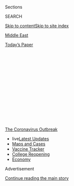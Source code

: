 <div id="app">

<div>

<div>

<div>

<div class="NYTAppHideMasthead css-1q2w90k e1suatyy0">

<div class="section css-ui9rw0 e1suatyy2">

<div class="css-eph4ug er09x8g0">

<div class="css-6n7j50">

</div>

<span class="css-1dv1kvn">Sections</span>

<div class="css-10488qs">

<span class="css-1dv1kvn">SEARCH</span>

</div>

[Skip to content](#site-content)[Skip to site index](#site-index)

</div>

<div id="masthead-section-label" class="css-1wr3we4 eaxe0e00">

[Middle
East](https://www.nytimes3xbfgragh.onion/section/world/middleeast)

</div>

<div class="css-10698na e1huz5gh0">

</div>

</div>

<div id="masthead-bar-one" class="section hasLinks css-15hmgas e1csuq9d3">

<div class="css-uqyvli e1csuq9d0">

</div>

<div class="css-1uqjmks e1csuq9d1">

</div>

<div class="css-9e9ivx">

[](https://myaccount.nytimes3xbfgragh.onion/auth/login?response_type=cookie&client_id=vi)

</div>

<div class="css-1bvtpon e1csuq9d2">

[Today’s
Paper](https://www.nytimes3xbfgragh.onion/section/todayspaper)

</div>

</div>

</div>

</div>

<div data-aria-hidden="false">

<div id="site-content" data-role="main">

<div>

<div class="css-1aor85t" style="opacity:0.000000001;z-index:-1;visibility:hidden">

<div class="css-1hqnpie">

<div class="css-epjblv">

<span class="css-17xtcya">[Middle
East](/section/world/middleeast)</span><span class="css-x15j1o">|</span><span class="css-fwqvlz">When
Covid Subsided, Israel Reopened Its Schools. It Didn’t Go
Well.</span>

</div>

<div class="css-k008qs">

<div class="css-1iwv8en">

<span class="css-18z7m18"></span>

<div>

</div>

</div>

<span class="css-1n6z4y">https://nyti.ms/3k7S8eb</span>

<div class="css-1705lsu">

<div class="css-4xjgmj">

<div class="css-4skfbu" data-role="toolbar" data-aria-label="Social Media Share buttons, Save button, and Comments Panel with current comment count" data-testid="share-tools">

  - 
  - 
  - 
  - 
    
    <div class="css-6n7j50">
    
    </div>

  - 

</div>

</div>

</div>

</div>

</div>

</div>

<div id="NYT_TOP_BANNER_REGION" class="css-13pd83m">

<div>

<div id="styln-prism-menu-1592847958612" class="section interactive-content interactive-size-medium css-1edisqu">

<div class="css-17ih8de interactive-body">

<div id="scroll-container" class="css-1gj85ro">

[<span class="styln-title-wrap"><span class="css-1pje3qr">The
Coronavirus</span><span class="css-1pje3qr">
Outbreak</span></span>](https://www.nytimes3xbfgragh.onion/news-event/coronavirus?action=click&pgtype=Article&state=default&region=TOP_BANNER&context=storylines_menu)

  - <span class="css-kqxiym" data-emphasize="true">live</span>[Latest
    Updates](https://www.nytimes3xbfgragh.onion/2020/08/03/world/coronavirus-covid-19.html?action=click&pgtype=Article&state=default&region=TOP_BANNER&context=storylines_menu)
  - [Maps and
    Cases](https://www.nytimes3xbfgragh.onion/interactive/2020/us/coronavirus-us-cases.html?action=click&pgtype=Article&state=default&region=TOP_BANNER&context=storylines_menu)
  - [Vaccine
    Tracker](https://www.nytimes3xbfgragh.onion/interactive/2020/science/coronavirus-vaccine-tracker.html?action=click&pgtype=Article&state=default&region=TOP_BANNER&context=storylines_menu)
  - [College
    Reopening](https://www.nytimes3xbfgragh.onion/2020/08/02/us/covid-college-reopening.html?action=click&pgtype=Article&state=default&region=TOP_BANNER&context=storylines_menu)
  - [Economy](https://www.nytimes3xbfgragh.onion/live/2020/08/03/business/stock-market-today-coronavirus?action=click&pgtype=Article&state=default&region=TOP_BANNER&context=storylines_menu)

</div>

</div>

</div>

</div>

</div>

<div id="top-wrapper" class="css-1sy8kpn">

<div id="top-slug" class="css-l9onyx">

Advertisement

</div>

[Continue reading the main
story](#after-top)

<div class="ad top-wrapper" style="text-align:center;height:100%;display:block;min-height:250px">

<div id="top" class="place-ad" data-position="top" data-size-key="top">

</div>

</div>

<div id="after-top">

</div>

</div>

<div>

<div id="sponsor-wrapper" class="css-1hyfx7x">

<div id="sponsor-slug" class="css-19vbshk">

Supported by

</div>

[Continue reading the main
story](#after-sponsor)

<div id="sponsor" class="ad sponsor-wrapper" style="text-align:center;height:100%;display:block">

</div>

<div id="after-sponsor">

</div>

</div>

<div class="css-186x18t">

</div>

<div class="css-1vkm6nb ehdk2mb0">

# When Covid Subsided, Israel Reopened Its Schools. It Didn’t Go Well.

</div>

As countries consider back-to-school strategies for the fall, a
coronavirus outbreak at a Jerusalem high school offers a cautionary
tale.

<div class="css-79elbk" data-testid="photoviewer-wrapper">

<div class="css-z3e15g" data-testid="photoviewer-wrapper-hidden">

</div>

<div class="css-1a48zt4 ehw59r15" data-testid="photoviewer-children">

![<span class="css-16f3y1r e13ogyst0" data-aria-hidden="true">The
storied Gymnasia Ha’ivrit high school in Jerusalem became the center of
a major virus outbreak after Israeli schools reopened in
May.</span><span class="css-cnj6d5 e1z0qqy90" itemprop="copyrightHolder"><span class="css-1ly73wi e1tej78p0">Credit...</span><span><span>Dan
Balilty for The New York
Times</span></span></span>](https://static01.graylady3jvrrxbe.onion/images/2020/07/30/world/xxvirus-israel7/merlin_175107777_4e8b4d3c-4cff-4662-9a50-ed36b51f50d8-articleLarge.jpg?quality=75&auto=webp&disable=upscale)

</div>

</div>

<div class="css-18e8msd">

<div class="css-pdw9fk epjyd6m0">

<div class="css-1txwxcy ey68jwv0" data-aria-hidden="true">

[![Isabel
Kershner](https://static01.graylady3jvrrxbe.onion/images/2018/10/12/multimedia/author-isabel-kershner/author-isabel-kershner-thumbLarge.png
"Isabel Kershner")](https://www.nytimes3xbfgragh.onion/by/isabel-kershner)[![Pam
Belluck](https://static01.graylady3jvrrxbe.onion/images/2018/02/16/multimedia/author-pam-belluck/author-pam-belluck-thumbLarge-v2.png
"Pam Belluck")](https://www.nytimes3xbfgragh.onion/by/pam-belluck)

</div>

<div class="css-1baulvz">

By [<span class="css-1baulvz" itemprop="name">Isabel
Kershner</span>](https://www.nytimes3xbfgragh.onion/by/isabel-kershner)
and [<span class="css-1baulvz last-byline" itemprop="name">Pam
Belluck</span>](https://www.nytimes3xbfgragh.onion/by/pam-belluck)

</div>

</div>

  - Aug. 4, 2020, <span class="css-epvm6">3:00 a.m.
    ET</span>

  - 
    
    <div class="css-4xjgmj">
    
    <div class="css-d8bdto" data-role="toolbar" data-aria-label="Social Media Share buttons, Save button, and Comments Panel with current comment count" data-testid="share-tools">
    
      - 
      - 
      - 
      - 
        
        <div class="css-6n7j50">
        
        </div>
    
      - 
    
    </div>
    
    </div>

</div>

</div>

<div class="section meteredContent css-1r7ky0e" name="articleBody" itemprop="articleBody">

<div class="css-1fanzo5 StoryBodyCompanionColumn">

<div class="css-53u6y8">

JERUSALEM — As the United States and other countries anxiously consider
how to reopen schools, Israel, one of the first countries to do so,
illustrates the dangers of moving too precipitously.

Confident it had beaten the coronavirus and desperate to reboot a
devastated economy, the Israeli government invited the entire student
body back in late May.

Within days, infections were reported at a Jerusalem high school, which
quickly mushroomed into the largest outbreak in a single school in
Israel, possibly the world.

The virus rippled out to the students’ homes and then to other schools
and neighborhoods, ultimately infecting hundreds of students, teachers
and relatives.

</div>

</div>

<div class="css-1fanzo5 StoryBodyCompanionColumn">

<div class="css-53u6y8">

Other outbreaks forced hundreds of schools to close. Across the country,
tens of thousands of students and teachers were quarantined.

Israel’s advice for other countries?

“They definitely should not do what we have done,” said Eli Waxman, a
professor at the Weizmann Institute of Science and chairman of the team
advising Israel’s National Security Council on the pandemic. “It was a
major failure.”

The lesson, experts say, is that even communities that have gotten the
spread of the virus under control need to take strict precautions when
reopening schools. Smaller classes, mask wearing, keeping desks six feet
apart and providing adequate ventilation, they say, are likely to be
crucial until a vaccine is available.

“If there is a low number of cases, there is an illusion that the
disease is over,” said Dr. Hagai Levine, a professor of epidemiology and
chairman of the Israeli Association of Public Health Physicians. “But
it’s a complete illusion.”

“The mistake in Israel,” he said, “is that you can open the education
system, but you have to do it gradually, with certain limits, and you
have to do it in a very careful way.”

</div>

</div>

<div class="css-1fanzo5 StoryBodyCompanionColumn">

<div class="css-53u6y8">

The United States is facing similar pressures to fully reopen schools,
and President Trump has threatened to withhold funding for districts
that don’t reopen. But the U.S. is in a far worse position than Israel
was in May: Israel had fewer than 100 new infections a day then. The
U.S. is now averaging more than 60,000 new cases a day, and some states
continue to set alarming records.

Israel’s handling of the pandemic was considered successful at first.
The country of nine million quickly closed its borders, shuttered
schools in mid-March and introduced remote learning for its two million
students. In April,
[Passover](https://www.nytimes3xbfgragh.onion/2020/04/07/world/middleeast/coronavirus-passover-israel.html?searchResultPosition=1)
and
[Ramadan](https://www.nytimes3xbfgragh.onion/2020/05/15/world/middleeast/ramadan-coronavirus-al-aqsa.html?searchResultPosition=1)
were celebrated under lockdown.

</div>

</div>

<div class="css-79elbk" data-testid="photoviewer-wrapper">

<div class="css-z3e15g" data-testid="photoviewer-wrapper-hidden">

</div>

<div class="css-1a48zt4 ehw59r15" data-testid="photoviewer-children">

![<span class="css-16f3y1r e13ogyst0" data-aria-hidden="true">The
Western Wall in Jerusalem was nearly deserted when Israel was locked
down in
April.</span><span class="css-cnj6d5 e1z0qqy90" itemprop="copyrightHolder"><span class="css-1ly73wi e1tej78p0">Credit...</span><span>Dan
Balilty for The New York
Times</span></span>](https://static01.graylady3jvrrxbe.onion/images/2020/07/30/world/xxvirus-israel-schools3/merlin_171622530_d27665e9-db14-4460-a60f-749bbfa67a76-articleLarge.jpg?quality=75&auto=webp&disable=upscale)

</div>

</div>

<div class="css-1fanzo5 StoryBodyCompanionColumn">

<div class="css-53u6y8">

By early May, infection rates had fallen from more than 750 confirmed
cases a day to double digits. The youngest students, grades three and
under, and older students taking final exams returned in small groups,
splitting the week to take turns using classrooms.

Then, emboldened by the dropping infection rates, the government
completely reopened schools on May 17, the day a new government was
sworn
in.

<div id="NYT_MAIN_CONTENT_1_REGION" class="css-9tf9ac">

<div>

<div id="styln-covid-updates-world" class="section interactive-content interactive-size-medium css-1ftcdic">

<div class="css-17ih8de interactive-body">

<div id="styln-briefing-block" data-asset-id="QXJ0aWNsZTpueXQ6Ly9hcnRpY2xlLzZkMDlhMjVlLTQxZDYtNWE3ZC04NzFjLTNiMDkyMGU0NjA2Zg==">

<div class="briefing-block-header-section">

# [Latest Updates: Global Coronavirus Outbreak](https://www.nytimes3xbfgragh.onion/2020/08/03/world/coronavirus-covid-19.html?action=click&pgtype=Article&state=default&region=MAIN_CONTENT_1&context=storylines_live_updates)

<div class="briefing-block-ts">

Updated 2020-08-04T07:05:52.634Z

</div>

</div>

  - [Fauci defends Birx after she is criticized by
    Trump.](https://www.nytimes3xbfgragh.onion/2020/08/03/world/coronavirus-covid-19.html?action=click&pgtype=Article&state=default&region=MAIN_CONTENT_1&context=storylines_live_updates#link-4547638f)
  - [Trump derides Democrats as lawmakers and administration officials
    try to break stimulus
    impasse.](https://www.nytimes3xbfgragh.onion/2020/08/03/world/coronavirus-covid-19.html?action=click&pgtype=Article&state=default&region=MAIN_CONTENT_1&context=storylines_live_updates#link-15e7f995)
  - [The deadline for 2020 census counting has been moved up by a
    month.](https://www.nytimes3xbfgragh.onion/2020/08/03/world/coronavirus-covid-19.html?action=click&pgtype=Article&state=default&region=MAIN_CONTENT_1&context=storylines_live_updates#link-e5a2cda)

<div class="briefing-block-footer">

<div class="briefing-block-footer-meta">

[See more
updates](https://www.nytimes3xbfgragh.onion/2020/08/03/world/coronavirus-covid-19.html?action=click&pgtype=Article&state=default&region=MAIN_CONTENT_1&context=storylines_live_updates)

</div>

<div class="briefing-block-briefinglinks">

<span>More live coverage:</span>
[Markets](https://www.nytimes3xbfgragh.onion/live/2020/08/03/business/stock-market-today-coronavirus?action=click&pgtype=Article&state=default&region=MAIN_CONTENT_1&context=storylines_live_updates)

</div>

</div>

</div>

</div>

</div>

</div>

</div>

In his inaugural speech, Prime Minister Benjamin Netanyahu [promised a
new
budget](https://www.nytimes3xbfgragh.onion/2020/05/17/world/middleeast/israel-netanyahu-gantz-government.html)
that would deliver three things: “Jobs, jobs, jobs.” His new education
minister, Yoav Gallant,
[said](https://www.facebookcorewwwi.onion/YoavGallant/photos/a.621695154643450/2149523848527232/?type=3&theater)
that the school system’s “immediate mission” was to allow parents to
return to work with peace of mind.

Inna Zaltsman, an Education Ministry official, said administrators also
wanted “to return the children to routine as much as possible, for their
emotional and pedagogic well-being.”

</div>

</div>

<div class="css-1fanzo5 StoryBodyCompanionColumn">

<div class="css-53u6y8">

Shopping malls, outdoor markets and gyms had already reopened, and soon
houses of worship, restaurants, bars, hotels and wedding halls did too.
Mr. Netanyahu told Israelis to grab a beer and, while taking
precautions, “Go out and have a good time.”

In hindsight, that advice [was wildly
premature](https://www.nytimes3xbfgragh.onion/2020/07/24/world/middleeast/israel-virus-protests-netanyahu.html?searchResultPosition=2).

That same day, a mother phoned a teacher at Jerusalem’s historic
Gymnasia Ha’ivrit high school. Her son, a seventh-grade student there,
had tested positive for the virus.

By the next day, the school confirmed another case in the ninth grade.
Ultimately, Israeli officials said, 154 students and 26 staff members
were found to be
infected.

</div>

</div>

<div class="css-79elbk" data-testid="photoviewer-wrapper">

<div class="css-z3e15g" data-testid="photoviewer-wrapper-hidden">

</div>

<div class="css-1a48zt4 ehw59r15" data-testid="photoviewer-children">

<div class="css-1xdhyk6 erfvjey0">

<span class="css-1ly73wi e1tej78p0">Image</span>

<div class="css-zjzyr8">

<div data-testid="lazyimage-container" style="height:257.77777777777777px">

</div>

</div>

</div>

<span class="css-16f3y1r e13ogyst0" data-aria-hidden="true">As Israel
began to relax its restrictions in May, street life returned to Tel
Aviv.</span><span class="css-cnj6d5 e1z0qqy90" itemprop="copyrightHolder"><span class="css-1ly73wi e1tej78p0">Credit...</span><span>Dan
Balilty for The New York Times</span></span>

</div>

</div>

<div class="css-1fanzo5 StoryBodyCompanionColumn">

<div class="css-53u6y8">

“There was a general euphoria among the public, a sense that we had
dealt with the first wave well and that it was behind us,” said Danniel
Leibovitch, Gymnasia’s principal. “Of course, that wasn’t true.”

The Education Ministry had issued safety instructions: Masks were to be
worn by students in fourth grade and higher, windows kept open, hands
washed frequently and students kept six feet apart whenever possible.

But in many Israeli schools, where up to 38 children squeeze into
classrooms of about 500 square feet, physical distancing proved
impossible.

</div>

</div>

<div class="css-1fanzo5 StoryBodyCompanionColumn">

<div class="css-53u6y8">

Unable to comply with the rules, some local authorities ignored them or
simply decided not to reopen at full capacity.

Then a heat wave hit. Parents complained that it was inhumane to make
children wear masks in steaming classrooms where open windows nullified
the air conditioning.

In response, the government exempted everyone from wearing masks for
four days, and schools shut the windows.

That decision proved disastrous, experts say.

“Instead of canceling school in those days, they just told the kids ‘OK,
well you have to stay in the class with the air conditioning on and take
your masks off,’ so you have no ventilation really,” said Dr. Ronit
Calderon-Margalit, a professor of epidemiology at Hebrew
University-Hadassah Braun School of Public Health. “You have the ideal
circumstances for an outbreak.”

The Gymnasia became a petri dish for
Covid-19.

</div>

</div>

<div class="css-79elbk" data-testid="photoviewer-wrapper">

<div class="css-z3e15g" data-testid="photoviewer-wrapper-hidden">

</div>

<div class="css-1a48zt4 ehw59r15" data-testid="photoviewer-children">

<div class="css-1xdhyk6 erfvjey0">

<span class="css-1ly73wi e1tej78p0">Image</span>

<div class="css-zjzyr8">

<div data-testid="lazyimage-container" style="height:257.1333333333334px">

</div>

</div>

</div>

<span class="css-16f3y1r e13ogyst0" data-aria-hidden="true">In
Gymnasia’s 90-year-old building, an average of 33 to 34 students
packed each classroom.
</span><span class="css-cnj6d5 e1z0qqy90" itemprop="copyrightHolder"><span class="css-1ly73wi e1tej78p0">Credit...</span><span>Dan
Balilty for The New York Times</span></span>

</div>

</div>

<div class="css-1fanzo5 StoryBodyCompanionColumn">

<div class="css-53u6y8">

When the first case was discovered, the student’s classmates, teachers
and other contacts were quarantined. After the second case, which was
not directly linked to the first, the school was closed and everyone was
instructed to quarantine for two weeks. All students and staff were
tested, often waiting in line for hours.

About [60 percent of infected students were
asymptomatic](https://www.eurosurveillance.org/content/10.2807/1560-7917.ES.2020.25.29.2001352?mc_source=MTExMDY2Ojo6OTgxM2NkZDM4OGRjNGFlM2JhY2RhNWIyZTNlODhkOTE6OnYzOjoxNTk2NDc1MjIzOjox#html_fulltext).
Teachers, some of whom had been teaching multiple classes, suffered the
most and a few were hospitalized, the principal said.

</div>

</div>

<div class="css-1fanzo5 StoryBodyCompanionColumn">

<div class="css-53u6y8">

Parents were furious. Oz Arbel told Israel’s Army Radio that for a
school project, his daughter’s classmates sat at a table and passed
around a cellphone with a teacher who was showing symptoms. His daughter
and wife became
infected.

</div>

</div>

<div class="css-79elbk" data-testid="photoviewer-wrapper">

<div class="css-z3e15g" data-testid="photoviewer-wrapper-hidden">

</div>

<div class="css-1a48zt4 ehw59r15" data-testid="photoviewer-children">

<div class="css-1xdhyk6 erfvjey0">

<span class="css-1ly73wi e1tej78p0">Image</span>

<div class="css-zjzyr8">

<div data-testid="lazyimage-container" style="height:257.77777777777777px">

</div>

</div>

</div>

<span class="css-16f3y1r e13ogyst0" data-aria-hidden="true">Books
wrapped in plastic bags wait in Gymnasia’s library for
September.</span><span class="css-cnj6d5 e1z0qqy90" itemprop="copyrightHolder"><span class="css-1ly73wi e1tej78p0">Credit...</span><span>Dan
Balilty for The New York Times</span></span>

</div>

</div>

<div class="css-1fanzo5 StoryBodyCompanionColumn">

<div class="css-53u6y8">

One Gymnasia student, Ofek Amzaleg, told Kan public radio that a teacher
who coughed in class and joked that he didn’t have coronavirus was among
those who tested positive. Ofek also became
infected.

<div id="NYT_MAIN_CONTENT_3_REGION" class="css-9tf9ac">

<div>

<div id="styln-prism-freeform-1594220623585" class="section interactive-content interactive-size-medium css-1ftcdic">

<div class="css-17ih8de interactive-body">

<div id="prism-freeform-block-38059" class="css-19mumt8" data-role="complementary" data-storyline="The Coronavirus Outbreak" data-truncated="true" tabindex="0">

<div class="css-a8d9oz">

<div class="css-eb027h">

[](https://www.nytimes3xbfgragh.onion/news-event/coronavirus?action=click&pgtype=Article&state=default&region=MAIN_CONTENT_3&context=storylines_faq)

### The Coronavirus Outbreak ›

#### Frequently Asked Questions

Updated August 3, 2020

  - #### I’m a small-business owner. Can I get relief?
    
      - The [stimulus bills enacted in
        March](https://www.nytimes3xbfgragh.onion/article/small-business-loans-stimulus-grants-freelancers-coronavirus.html?action=click&pgtype=Article&state=default&region=MAIN_CONTENT_3&context=storylines_faq)
        offer help for the millions of American small businesses. Those
        eligible for aid are businesses and nonprofit organizations with
        fewer than 500 workers, including sole proprietorships,
        independent contractors and freelancers. Some larger companies
        in some industries are also eligible. The help being offered,
        which is being managed by the Small Business Administration,
        includes the Paycheck Protection Program and the Economic Injury
        Disaster Loan program. But lots of folks have [not yet seen
        payouts.](https://www.nytimes3xbfgragh.onion/interactive/2020/05/07/business/small-business-loans-coronavirus.html?action=click&pgtype=Article&state=default&region=MAIN_CONTENT_3&context=storylines_faq)
        Even those who have received help are confused: The rules are
        draconian, and some are stuck sitting on [money they don’t know
        how to
        use.](https://www.nytimes3xbfgragh.onion/2020/05/02/business/economy/loans-coronavirus-small-business.html?action=click&pgtype=Article&state=default&region=MAIN_CONTENT_3&context=storylines_faq)
        Many small-business owners are getting less than they expected
        or [not hearing anything at
        all.](https://www.nytimes3xbfgragh.onion/2020/06/10/business/Small-business-loans-ppp.html?action=click&pgtype=Article&state=default&region=MAIN_CONTENT_3&context=storylines_faq)

  - #### What are my rights if I am worried about going back to work?
    
      - Employers have to provide [a safe
        workplace](https://www.osha.gov/SLTC/covid-19/standards.html)
        with policies that protect everyone equally. [And if one of your
        co-workers tests positive for the coronavirus, the
        C.D.C.](https://www.nytimes3xbfgragh.onion/article/coronavirus-money-unemployment.html?action=click&pgtype=Article&state=default&region=MAIN_CONTENT_3&context=storylines_faq)
        has said that [employers should tell their
        employees](https://www.cdc.gov/coronavirus/2019-ncov/community/guidance-business-response.html)
        -- without giving you the sick employee’s name -- that they may
        have been exposed to the virus.

  - #### Should I refinance my mortgage?
    
      - [It could be a good
        idea,](https://www.nytimes3xbfgragh.onion/article/coronavirus-money-unemployment.html?action=click&pgtype=Article&state=default&region=MAIN_CONTENT_3&context=storylines_faq)
        because mortgage rates have [never been
        lower.](https://www.nytimes3xbfgragh.onion/2020/07/16/business/mortgage-rates-below-3-percent.html?action=click&pgtype=Article&state=default&region=MAIN_CONTENT_3&context=storylines_faq)
        Refinancing requests have pushed mortgage applications to some
        of the highest levels since 2008, so be prepared to get in line.
        But defaults are also up, so if you’re thinking about buying a
        home, be aware that some lenders have tightened their standards.

  - #### What is school going to look like in September?
    
      - It is unlikely that many schools will return to a normal
        schedule this fall, requiring the grind of [online
        learning](https://www.nytimes3xbfgragh.onion/2020/06/05/us/coronavirus-education-lost-learning.html?action=click&pgtype=Article&state=default&region=MAIN_CONTENT_3&context=storylines_faq),
        [makeshift child
        care](https://www.nytimes3xbfgragh.onion/2020/05/29/us/coronavirus-child-care-centers.html?action=click&pgtype=Article&state=default&region=MAIN_CONTENT_3&context=storylines_faq)
        and [stunted
        workdays](https://www.nytimes3xbfgragh.onion/2020/06/03/business/economy/coronavirus-working-women.html?action=click&pgtype=Article&state=default&region=MAIN_CONTENT_3&context=storylines_faq)
        to continue. California’s two largest public school districts —
        Los Angeles and San Diego — said on July 13, that [instruction
        will be remote-only in the
        fall](https://www.nytimes3xbfgragh.onion/2020/07/13/us/lausd-san-diego-school-reopening.html?action=click&pgtype=Article&state=default&region=MAIN_CONTENT_3&context=storylines_faq),
        citing concerns that surging coronavirus infections in their
        areas pose too dire a risk for students and teachers. Together,
        the two districts enroll some 825,000 students. They are the
        largest in the country so far to abandon plans for even a
        partial physical return to classrooms when they reopen in
        August. For other districts, the solution won’t be an
        all-or-nothing approach. [Many
        systems](https://bioethics.jhu.edu/research-and-outreach/projects/eschool-initiative/school-policy-tracker/),
        including the nation’s largest, New York City, are devising
        [hybrid
        plans](https://www.nytimes3xbfgragh.onion/2020/06/26/us/coronavirus-schools-reopen-fall.html?action=click&pgtype=Article&state=default&region=MAIN_CONTENT_3&context=storylines_faq)
        that involve spending some days in classrooms and other days
        online. There’s no national policy on this yet, so check with
        your municipal school system regularly to see what is happening
        in your community.

  - #### Is the coronavirus airborne?
    
      - The coronavirus [can stay aloft for hours in tiny droplets in
        stagnant
        air](https://www.nytimes3xbfgragh.onion/2020/07/04/health/239-experts-with-one-big-claim-the-coronavirus-is-airborne.html?action=click&pgtype=Article&state=default&region=MAIN_CONTENT_3&context=storylines_faq),
        infecting people as they inhale, mounting scientific evidence
        suggests. This risk is highest in crowded indoor spaces with
        poor ventilation, and may help explain super-spreading events
        reported in meatpacking plants, churches and restaurants. [It’s
        unclear how often the virus is
        spread](https://www.nytimes3xbfgragh.onion/2020/07/06/health/coronavirus-airborne-aerosols.html?action=click&pgtype=Article&state=default&region=MAIN_CONTENT_3&context=storylines_faq)
        via these tiny droplets, or aerosols, compared with larger
        droplets that are expelled when a sick person coughs or sneezes,
        or transmitted through contact with contaminated surfaces, said
        Linsey Marr, an aerosol expert at Virginia Tech. Aerosols are
        released even when a person without symptoms exhales, talks or
        sings, according to Dr. Marr and more than 200 other experts,
        who [have outlined the evidence in an open letter to the World
        Health
        Organization](https://academic.oup.com/cid/article/doi/10.1093/cid/ciaa939/5867798).

<div id="styln-survey-component-38059" class="styln-survey-component" data-surveyname="faq" data-surveystoryline="coronavirus">

</div>

</div>

<div class="css-6mllg9">

</div>

<div class="css-pmm6ed">

<span class="css-5gimkt"></span>

</div>

</div>

</div>

</div>

</div>

</div>

</div>

Mr. Leibovitch, the principal, said he had no knowledge of any teacher
coming in with symptoms.

Seeking to contain the contagion, the Education Ministry vowed to shut
any school with even one Covid-19 case. It ultimately closed more than
240 schools and quarantined more than 22,520 teachers and students.

When the school year ended in late June, the ministry said, 977 pupils
and teachers had contracted Covid-19.

But the Health Ministry, lacking the infrastructure and resources, did
not make contact tracing a priority. In the Gymnasia case, Professor
Waxman said, nobody even identified which buses the students had ridden
on to school.

Proms were canceled, but graduating seniors in the central city of
Ra’anana held an underground prom party anyway. Dozens contracted the
virus.

</div>

</div>

<div class="css-1fanzo5 StoryBodyCompanionColumn">

<div class="css-53u6y8">

A nursery school teacher, Shalva Zalfreund, 64, sent a[note to
parents](https://www.facebookcorewwwi.onion/photo.php?fbid=2694147267485782&set=a.1636227159944470&type=3&theater)
saying she believed she had been infected in her school, where some
parents had sent their children from homes with cases of the virus. She
died in
July.

</div>

</div>

<div class="css-79elbk" data-testid="photoviewer-wrapper">

<div class="css-z3e15g" data-testid="photoviewer-wrapper-hidden">

</div>

<div class="css-1a48zt4 ehw59r15" data-testid="photoviewer-children">

<div class="css-1xdhyk6 erfvjey0">

<span class="css-1ly73wi e1tej78p0">Image</span>

<div class="css-zjzyr8">

<div data-testid="lazyimage-container" style="height:255.20000000000002px">

</div>

</div>

</div>

<span class="css-16f3y1r e13ogyst0" data-aria-hidden="true">Israeli
health officials are divided as to whether the outbreak in schools
spurred Israel’s second wave of
infections.</span><span class="css-cnj6d5 e1z0qqy90" itemprop="copyrightHolder"><span class="css-1ly73wi e1tej78p0">Credit...</span><span>Gil
Cohen-Magen/Agence France-Presse — Getty Images</span></span>

</div>

</div>

<div class="css-1fanzo5 StoryBodyCompanionColumn">

<div class="css-53u6y8">

Outside school walls, the coronavirus returned with a vengeance. Covid
wards that had closed with festive ceremonies in late April began
filling again, with confirmed infections spiraling to about 800 a day by
late June and more than 2,000 a day by late July.

Some blamed the hasty school reopening as a major factor in the second
wave. Siegal Sadetzki, who [resigned in
frustration](https://www.timesofisrael.com/top-health-ministry-official-quits-warns-israel-heading-down-dangerous-path/)
last month as Israel’s director of public health services, wrote that
insufficient safety precautions in schools, as well as large gatherings
like weddings, fueled a “significant portion” of second-wave infections.

But others said singling out schools was unfair when the real problem
was that everything reopened too quickly.

“The single super-spreader event in the Gymnasia just happened to be in
a school,” said Dr. Ran Balicer, an Israeli health care official and
adviser to the prime minister on the pandemic. “It could have happened
in any other setting.”

Now Israel is confronting the same questions as other countries, trying
to learn from its mistakes in planning for the school year that begins
Sept. 1.

</div>

</div>

<div class="css-1fanzo5 StoryBodyCompanionColumn">

<div class="css-53u6y8">

Public health experts worldwide have coalesced around a set of
guidelines for reopening schools.

A major recommendation is to create groups of 10 to 15 students who stay
together in classrooms, at recess and lunchtime, with teachers assigned
to only one group. Each group has minimal contact with other groups,
limiting any spread of infection. And if a case of Covid-19 emerges, one
group can be quarantined at home while others can continue at school.

Other key recommendations include staggering schedules or teaching older
students online, keeping desks several feet apart, sanitizing classrooms
more frequently, providing ventilation and opening windows if possible,
and requiring masks for staff and students old enough to wear them
properly.

</div>

</div>

<div class="css-79elbk" data-testid="photoviewer-wrapper">

<div class="css-z3e15g" data-testid="photoviewer-wrapper-hidden">

</div>

<div class="css-1a48zt4 ehw59r15" data-testid="photoviewer-children">

<div class="css-1xdhyk6 erfvjey0">

<span class="css-1ly73wi e1tej78p0">Image</span>

<div class="css-zjzyr8">

<div data-testid="lazyimage-container" style="height:257.77777777777777px">

</div>

</div>

</div>

<span class="css-16f3y1r e13ogyst0" data-aria-hidden="true">Students
keep their distance at an elementary school in the central Israeli town
of Pardes Hanna-Karkur in
May.</span><span class="css-cnj6d5 e1z0qqy90" itemprop="copyrightHolder"><span class="css-1ly73wi e1tej78p0">Credit...</span><span>Jack
Guez/Agence France-Presse — Getty Images</span></span>

</div>

</div>

<div class="css-1fanzo5 StoryBodyCompanionColumn">

<div class="css-53u6y8">

Israel has already moved in that direction.

The government recently appointed a coronavirus czar, Dr. Ronni Gamzu,
who transferred responsibility for virus testing and investigation from
the Health Ministry to the military. “This is an operation, not
medicine,” he declared.

On Sunday, the government approved plans for returning only grades two
and lower to school in full-size classes in the fall. Younger children
are less likely to become seriously ill, and some studies have suggested
that they are less likely than adults and teenagers to transmit the
virus to others.

The plans also call for splitting older students into capsules of 18 and
for mostly online instruction for grades five and above. Principals will
have flexibility to adjust their school’s policies based on local
conditions.

Even those measures may not be enough.

Menashe Levy, president of the Israeli High School Principals
Association, arranged desks six feet apart in a standard classroom. It
could accommodate 14 students, not 18.

</div>

</div>

<div class="css-1fanzo5 StoryBodyCompanionColumn">

<div class="css-53u6y8">

But Israel is plunging ahead. Only one option has been ruled out:
closing the schools.

“This is a long-term pandemic,” said Dr. Nadav Davidovitch, a pandemic
policy adviser to the government. “We cannot close schools for a year.”

Isabel Kershner reported from Jerusalem, and Pam Belluck from the United
States.

</div>

</div>

<div>

</div>

</div>

<div>

</div>

<div>

</div>

<div>

</div>

<div>

<div id="bottom-wrapper" class="css-1ede5it">

<div id="bottom-slug" class="css-l9onyx">

Advertisement

</div>

[Continue reading the main
story](#after-bottom)

<div id="bottom" class="ad bottom-wrapper" style="text-align:center;height:100%;display:block;min-height:90px">

</div>

<div id="after-bottom">

</div>

</div>

</div>

</div>

</div>

## Site Index

<div>

</div>

## Site Information Navigation

  - [© <span>2020</span> <span>The New York Times
    Company</span>](https://help.nytimes3xbfgragh.onion/hc/en-us/articles/115014792127-Copyright-notice)

<!-- end list -->

  - [NYTCo](https://www.nytco.com/)
  - [Contact
    Us](https://help.nytimes3xbfgragh.onion/hc/en-us/articles/115015385887-Contact-Us)
  - [Work with us](https://www.nytco.com/careers/)
  - [Advertise](https://nytmediakit.com/)
  - [T Brand Studio](http://www.tbrandstudio.com/)
  - [Your Ad
    Choices](https://www.nytimes3xbfgragh.onion/privacy/cookie-policy#how-do-i-manage-trackers)
  - [Privacy](https://www.nytimes3xbfgragh.onion/privacy)
  - [Terms of
    Service](https://help.nytimes3xbfgragh.onion/hc/en-us/articles/115014893428-Terms-of-service)
  - [Terms of
    Sale](https://help.nytimes3xbfgragh.onion/hc/en-us/articles/115014893968-Terms-of-sale)
  - [Site
    Map](https://spiderbites.nytimes3xbfgragh.onion)
  - [Help](https://help.nytimes3xbfgragh.onion/hc/en-us)
  - [Subscriptions](https://www.nytimes3xbfgragh.onion/subscription?campaignId=37WXW)

</div>

</div>

</div>

</div>
